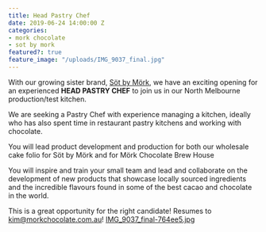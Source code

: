 ```yaml
---
title: Head Pastry Chef
date: 2019-06-24 14:00:00 Z
categories:
- mork chocolate
- sot by mork
featured?: true
feature_image: "/uploads/IMG_9037_final.jpg"
---
```


With our growing sister brand, [Söt by Mörk](http://sotbymork.com.au), we have an exciting opening for an experienced **HEAD PASTRY CHEF** to join us in our North Melbourne production/test kitchen.


We are seeking a Pastry Chef with experience managing a kitchen, ideally who has also spent time in restaurant pastry kitchens and working with chocolate.


You will lead product development and production for both our wholesale cake folio for Söt by Mörk and for Mörk Chocolate Brew House


You will inspire and train your small team and lead and collaborate on the development of new products that showcase locally sourced ingredients and the incredible flavours found in some of the best cacao and chocolate in the world.


This is a great opportunity for the right candidate!
Resumes to kim@morkchocolate.com.au!
[IMG_9037_final-764ee5.jpg](/uploads/IMG_9037_final-764ee5.jpg)